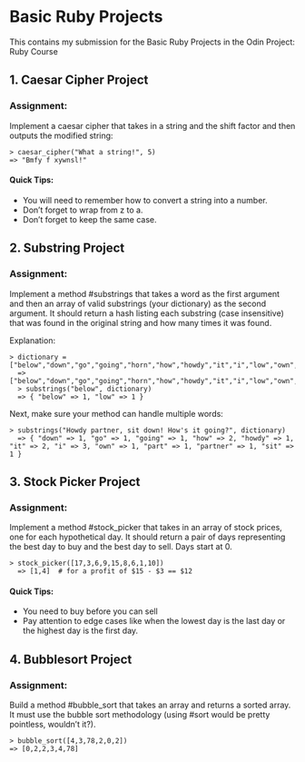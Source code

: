 # Basic Ruby Projects
This contains my submission for the Basic Ruby Projects in the Odin Project: Ruby Course

## 1. Caesar Cipher Project
### Assignment:
Implement a caesar cipher that takes in a string and the shift factor and then outputs the modified string:
```
> caesar_cipher("What a string!", 5)
=> "Bmfy f xywnsl!"
```
#### Quick Tips:
- You will need to remember how to convert a string into a number.
- Don’t forget to wrap from z to a.
- Don’t forget to keep the same case.

## 2. Substring Project
### Assignment:
Implement a method #substrings that takes a word as the first argument and then an array of valid substrings (your dictionary) as the second argument. It should return a hash listing each substring (case insensitive) that was found in the original string and how many times it was found.

Explanation:
```
> dictionary = ["below","down","go","going","horn","how","howdy","it","i","low","own","part","partner","sit"]
  => ["below","down","go","going","horn","how","howdy","it","i","low","own","part","partner","sit"]
  > substrings("below", dictionary)
  => { "below" => 1, "low" => 1 }
```
Next, make sure your method can handle multiple words:
```
> substrings("Howdy partner, sit down! How's it going?", dictionary)
  => { "down" => 1, "go" => 1, "going" => 1, "how" => 2, "howdy" => 1, "it" => 2, "i" => 3, "own" => 1, "part" => 1, "partner" => 1, "sit" => 1 }
```
## 3. Stock Picker Project
### Assignment:
Implement a method #stock_picker that takes in an array of stock prices, one for each hypothetical day. It should return a pair of days representing the best day to buy and the best day to sell. Days start at 0.
```
> stock_picker([17,3,6,9,15,8,6,1,10])
  => [1,4]  # for a profit of $15 - $3 == $12
```
#### Quick Tips:
- You need to buy before you can sell
- Pay attention to edge cases like when the lowest day is the last day or the highest day is the first day.

## 4. Bubblesort Project
### Assignment:
Build a method #bubble_sort that takes an array and returns a sorted array. It must use the bubble sort methodology (using #sort would be pretty pointless, wouldn’t it?).
```
> bubble_sort([4,3,78,2,0,2])
=> [0,2,2,3,4,78]
```